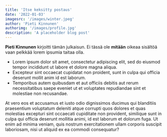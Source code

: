 ```yaml
---
title: 'Itse keksitty postaus'
date: '2022-01-03'
imagesrc: '/images/winter.jpeg'
author: 'Pieti Kinnunen'
authorimg: '/images/profile.jpg'
description: 'A placeholder blog post'
---
```


**Pieti Kinnunen** kirjoitti tämän julkaisun. Ei tässä ole **mitään** oikeaa sisältöä vaan pelkkää lorem ipsumia taitaa olla.

- Lorem ipsum dolor sit amet, consectetur adipiscing elit, sed do eiusmod tempor incididunt ut labore et dolore magna aliqua.
- Excepteur sint occaecat cupidatat non proident, sunt in culpa qui officia deserunt mollit anim id est laborum.
- Temporibus autem quibusdam et aut officiis debitis aut rerum necessitatibus saepe eveniet ut et voluptates repudiandae sint et molestiae non recusandae.

At vero eos et accusamus et iusto odio dignissimos ducimus qui blanditiis praesentium voluptatum deleniti atque corrupti quos dolores et quas molestias excepturi sint occaecati cupiditate non provident, similique sunt in culpa qui officia deserunt mollitia animi, id est laborum et dolorum fuga. Ut enim ad minima veniam, quis nostrum exercitationem ullam corporis suscipit laboriosam, nisi ut aliquid ex ea commodi consequatur?
